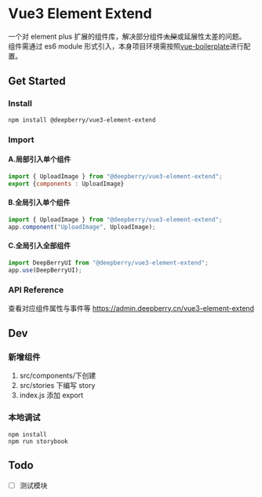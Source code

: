 # Vue3 Element Extend

一个对 element plus 扩展的组件库，解决部分组件~~太屎~~或延展性太差的问题。  
组件需通过 es6 module 形式引入，本身项目环境需按照[vue-boilerplate](https://github.com/deepberry/vue-boilerplate)进行配置。

## Get Started

### Install

```shell
npm install @deepberry/vue3-element-extend
```

### Import

#### A.局部引入单个组件

```javascript
import { UploadImage } from "@deepberry/vue3-element-extend";
export {components : UploadImage}
```

#### B.全局引入单个组件

```javascript
import { UploadImage } from "@deepberry/vue3-element-extend";
app.component("UploadImage", UploadImage);
```

#### C.全局引入全部组件

```javascript
import DeepBerryUI from "@deepberry/vue3-element-extend";
app.use(DeepBerryUI);
```

### API Reference

查看对应组件属性与事件等 https://admin.deepberry.cn/vue3-element-extend

## Dev

### 新增组件

1. src/components/下创建
2. src/stories 下编写 story
3. index.js 添加 export

### 本地调试

```shell
npm install
npm run storybook
```

## Todo

-   [ ] 测试模块
